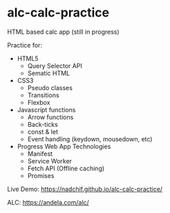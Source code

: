 # alc-calc-practice
HTML based calc app (still in progress)

Practice for:
* HTML5
  * Query Selector API
  * Sematic HTML
* CSS3
  * Pseudo classes
  * Transitions
  * Flexbox
* Javascript functions
  * Arrow functions
  * Back-ticks
  * const & let
  * Event handling (keydown, mousedown, etc)
* Progress Web App Technologies
  * Manifest
  * Service Worker
  * Fetch API (Offline caching)
  * Promises
  
Live Demo: https://nadchif.github.io/alc-calc-practice/

ALC: https://andela.com/alc/
